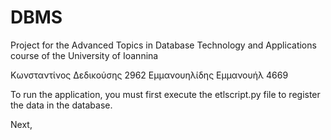 # DBMS
Project for the Advanced Topics in Database Technology and Applications course of the University of Ioannina

Κωνσταντίνος Δεδικούσης 2962
Εμμανουηλίδης Εμμανουήλ 4669

To run the application, you must first execute the etlscript.py file to register the data in the database.

Next, 



